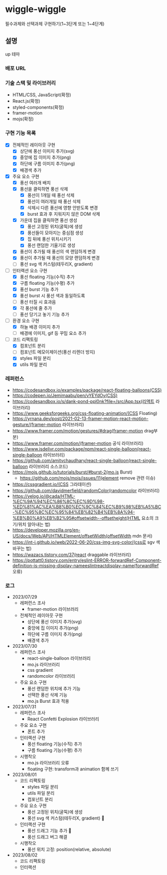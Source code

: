 # wiggle-wiggle

필수과제와 선택과제 구현하기(1~3단계 또는 1~4단계)

## 설명

up 테마

### 배포 URL

### 기술 스택 및 라이브러리

- HTML/CSS, JavaScript(확정)
- React.js(확정)
- styled-components(확정)
- framer-motion
- mojs(확정)

### 구현 기능 목록

- [x] 전체적인 레이아웃 구현
  - [x] 상단에 풍선 이미지 추가(svg)
  - [x] 중앙에 집 이미지 추가(png)
  - [x] 하단에 구름 이미지 추가(png)
  - [x] 배경색 추가
- [x] 주요 요소 구현
  - [x] 풍선 여러개 배치
  - [x] 풍선을 클릭하면 풍선 삭제
    - [x] 풍선이 1개일 때 풍선 삭제
    - [x] 풍선이 여러개일 때 풍선 삭제
    - [x] 삭제시 다른 풍선에 영향 안받도록 변경
    - [x] burst 효과 후 지워지지 않은 DOM 삭제
  - [x] 가운데 집을 클릭하면 풍선 생성
    - [x] 풍선 고정된 위치(굴뚝)에 생성
    - [x] 풍선들이 모아지는 중심점 생성
    - [x] 집 뒤에 풍선 위치시키기
    - [x] 풍선 랜덤한 기울기로 생성
  - [x] 풍선이 추가될 때 풍선의 색 랜덤하게 변경
  - [x] 풍선이 추가될 때 풍선의 모양 랜덤하게 변경
  - [ ] 풍선 svg 색 커스텀(테두리X, gradient)
- [ ] 인터랙션 요소 구현
  - [x] 풍선 floating 기능(수직) 추가
  - [x] 구름 floating 기능(수평) 추가
  - [x] 풍선 burst 기능 추가
  - [x] 풍선 burst 시 풍선 색과 동일하도록
  - [ ] 풍선 터질 시 효과음
  - [x] 각 풍선에 줄 추가
  - [ ] 풍선 당기고 놓기 기능 추가
- [ ] 환경 요소 구현
  - [x] 하늘 배경 이미지 추가
  - [ ] 배경에 이미지, gif 등 꾸밈 요소 추가
- [ ] 코드 리팩토링
  - [x] 컴포넌트 분리
  - [ ] 컴포넌트 메모이제이션(풍선 리렌더 방지)
  - [x] styles 파일 분리
  - [x] utils 파일 분리

### 레퍼런스

- https://codesandbox.io/examples/package/react-floating-balloons(CSS)
- https://codepen.io/Jemimaabu/pen/vYEYdOy(CSS)
- https://codesandbox.io/s/dank-pond-ppl0nk?file=/src/App.tsx(리액트 라이브러리)
- https://www.geeksforgeeks.org/css-floating-animation/(CSS Floating)
- https://yrnana.dev/post/2021-02-13-framer-motion-react-motion-gesture/(framer-motion 라이브러리)
- https://www.framer.com/motion/gestures/#drag(framer-motion drag부분)
- https://www.framer.com/motion/(framer-motion 공식 라이브러리)
- https://www.jsdelivr.com/package/npm/react-single-balloon(react-single-balloon 라이브러리)
- https://github.com/amitvchaudhary/react-single-balloon(react-single-balloon 라이브러리 소스코드)
- https://mojs.github.io/tutorials/burst/#burst-2(mo.js Burst)
  - https://github.com/mojs/mojs/issues/11(element remove 관련 이슈)
- https://cssgradient.io/(CSS 그라데이션)
- https://github.com/davidmerfield/randomColor(randomcolor 라이브러리)
- https://velog.io/@cada/HTML-%EC%9A%94%EC%86%8C%EC%9D%98-%ED%81%AC%EA%B8%B0%EC%9C%84%EC%B9%98%EB%A5%BC-%EC%95%8C%EC%95%84%EB%82%B4%EB%8A%94-%EB%B0%A9%EB%B2%95#offsetwidth--offsetheight(HTML 요소의 크기/위치 알아내는 법)
- https://developer.mozilla.org/en-US/docs/Web/API/HTMLElement/offsetWidth(offsetWidth mdn 문서)
- https://int-i.github.io/web/2022-06-20/css-img-svg-color/(css로 sgv 색 바꾸는 법)
- https://wazacs.tistory.com/37(react draggable 라이브러리)
- https://pottatt0.tistory.com/entry/eslint-ERROR-forwardRef-Component-definition-is-missing-display-nameeslintreactdisplay-name(forwardRef 오류)

### 로그

- 2023/07/29
  - 레퍼런스 조사
    - framer-motion 라이브러리
  - 전체적인 레이아웃 구현
    - 상단에 풍선 이미지 추가(svg)
    - 중앙에 집 이미지 추가(png)
    - 하단에 구름 이미지 추가(png)
    - 배경색 추가
- 2023/07/30
  - 레퍼런스 조사
    - react-single-balloon 라이브러리
    - mo.js 라이브러리
    - css gradient
    - randomcolor 라이브러리
  - 주요 요소 구현
    - 풍선 랜덤한 위치에 추가 기능
    - 선택한 풍선 삭제 기능
    - mo.js Burst 효과 적용
- 2023/07/31
  - 레퍼런스 조사
    - React Confetti Explosion 라이브러리
  - 주요 요소 구현
    - 폰트 추가
  - 인터랙션 구현
    - 풍선 floating 기능(수직) 추가
    - 구름 floating 기능(수평) 추가
  - 시행착오
    - mo.js 라이브러리 오류
    - floating 구현: transform과 animation 함께 쓰기
- 2023/08/01
  - 코드 리팩토링
    - styles 파일 분리
    - utils 파일 분리
    - 컴포넌트 분리
  - 주요 요소 구현
    - 풍선 고정된 위치(굴뚝)에 생성
    - 풍선 svg 색 커스텀(테두리X, gradient) 📝
  - 인터랙션 구현
    - 풍선 드래그 기능 추가 📝
    - 풍선 드래그 버그 해결
  - 시행착오
    - 풍선 위치 고정: position(relative, absolute)
- 2023/08/02
  - 코드 리팩토링
  - 인터랙션
